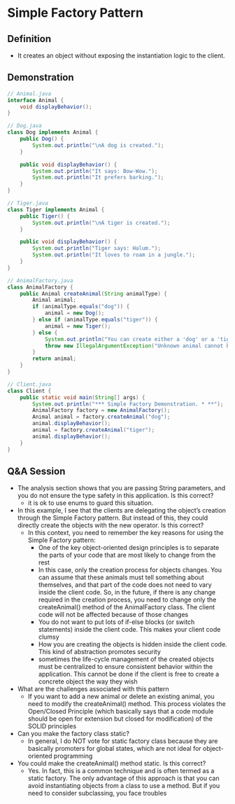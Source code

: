 # Simple Factory Pattern

## Definition

- It creates an object without exposing the instantiation logic to the client.

## Demonstration

```java
// Animal.java
interface Animal {
    void displayBehavior();
}
```

```java
// Dog.java
class Dog implements Animal {
    public Dog() {
        System.out.println("\nA dog is created.");
    }

    public void displayBehavior() {
        System.out.println("It says: Bow-Wow.");
        System.out.println("It prefers barking.");
    }
}
```

```java
// Tiger.java
class Tiger implements Animal {
    public Tiger() {
        System.out.println("\nA tiger is created.");
    }

    public void displayBehavior() {
        System.out.println("Tiger says: Halum.");
        System.out.println("It loves to roam in a jungle.");
    }
}
```

```java
// AnimalFactory.java
class AnimalFactory {
    public Animal createAnimal(String animalType) {
        Animal animal;
        if (animalType.equals("dog")) {
            animal = new Dog();
        } else if (animalType.equals("tiger")) {
            animal = new Tiger();
        } else {
            System.out.println("You can create either a 'dog' or a 'tiger'. ");
            throw new IllegalArgumentException("Unknown animal cannot be instantiated.");
        }
        return animal;
    }
}
```

```java
// Client.java
class Client {
    public static void main(String[] args) {
        System.out.println("*** Simple Factory Demonstration. * **");
        AnimalFactory factory = new AnimalFactory();
        Animal animal = factory.createAnimal("dog");
        animal.displayBehavior();
        animal = factory.createAnimal("tiger");
        animal.displayBehavior();
    }
}
```

## Q&A Session

- The analysis section shows that you are passing String parameters, and you do not ensure the type safety in this application. Is this correct?
    - it is ok to use enums to guard this situation.
- In this example, I see that the clients are delegating the object’s creation through the Simple Factory pattern. But instead of this, they could directly create the objects with the new operator. Is this correct?
    - In this context, you need to remember the key reasons for using the Simple Factory pattern:
        - One of the key object-oriented design principles is to separate the parts of your code that are most likely to change from the rest
        - In this case, only the creation process for objects changes. You can assume that these animals must tell something about themselves, and that part of the code does not need to vary inside the client code. So, in the future, if there is any change required in the creation process, you need to change only the createAnimal() method of the AnimalFactory class. The client code will not be affected because of those changes
        - You do not want to put lots of if-else blocks (or switch statements) inside the client code. This makes your client code clumsy
        - How you are creating the objects is hidden inside the client code. This kind of abstraction promotes security
        - sometimes the life-cycle management of the created objects must be centralized to ensure consistent behavior within the application. This cannot be done if the client is free to create a concrete object the way they wish
- What are the challenges associated with this pattern
    - If you want to add a new animal or delete an existing animal, you need to modify the createAnimal() method. This process violates the Open/Closed Principle
      (which basically says that a code module should be open for extension but closed for modification) of the SOLID principles
- Can you make the factory class static?
    - In general, I do NOT vote for static factory class because they are basically promoters for global states, which are not ideal for object-oriented programming
- You could make the createAnimal() method static. Is this correct?
    - Yes. In fact, this is a common technique and is often termed as a static factory. The only advantage of this approach is that you can avoid instantiating objects from a class to use a method. But if you need to consider subclassing, you face troubles